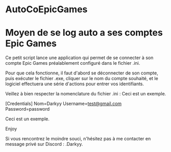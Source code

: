 # AutoCoEpicGames
# Moyen de se log auto a ses comptes Epic Games


Ce petit script lance une application qui permet de se connecter à son compte Epic Games préalablement configuré dans le fichier .ini. 

Pour que cela fonctionne, il faut d'abord se déconnecter de son compte, puis exécuter le fichier .exe, cliquer sur le nom du compte souhaité, et le logiciel effectuera une série d'actions pour entrer vos identifiants. 

Veillez à bien respecter la nomenclature du fichier .ini : 
Ceci est un exemple.

[Credentials]
Nom=Darkyy
Username=test@gmail.com
Password=password 

Ceci est un exemple.


Enjoy 

Si vous rencontrez le moindre souci, n'hésitez pas à me contacter en message privé sur Discord : .Darkyy.

